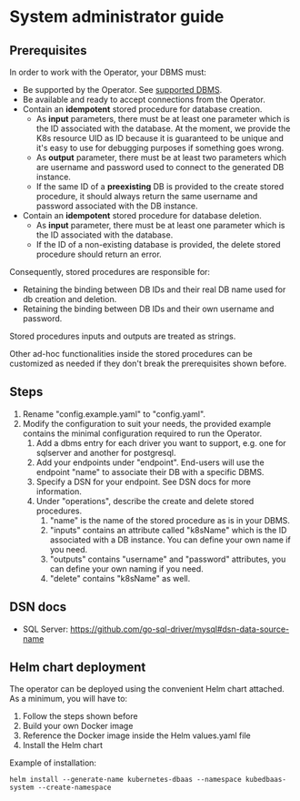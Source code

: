 # System administrator guide

## Prerequisites

In order to work with the Operator, your DBMS must:

- Be supported by the Operator. See [supported DBMS](../README.md#supported-dbms).
- Be available and ready to accept connections from the Operator.
- Contain an **idempotent** stored procedure for database creation.
  - As **input** parameters, there must be at least one parameter which is the ID associated with the database. At the moment, we provide the K8s resource UID as ID because it is guaranteed to be unique and it's easy to use for debugging purposes if something goes wrong. 
  - As **output** parameter, there must be at least two parameters which are username and password used to connect to the generated DB instance.
  - If the same ID of a **preexisting** DB is provided to the create stored procedure, it should always return the same username and password associated with the DB instance.
- Contain an **idempotent** stored procedure for database deletion.
  - As **input** parameter, there must be at least one parameter which is the ID associated with the database. 	 
  - If the ID of a non-existing database is provided, the delete stored procedure should return an error.

Consequently, stored procedures are responsible for:

- Retaining the binding between DB IDs and their real DB name used for db creation and deletion.
- Retaining the binding between DB IDs and their own username and password. 

Stored procedures inputs and outputs are treated as strings.

Other ad-hoc functionalities inside the stored procedures can be customized as needed if they don't break the prerequisites shown before.

## Steps

1. Rename "config.example.yaml" to "config.yaml".
2. Modify the configuration to suit your needs, the provided example contains the minimal configuration required to run the Operator.
   1. Add a dbms entry for each driver you want to support, e.g. one for sqlserver and another for postgresql.
   2. Add your endpoints under "endpoint". End-users will use the endpoint "name" to associate their DB with a specific DBMS.
   3. Specify a DSN for your endpoint. See DSN docs for more information.
   4. Under "operations", describe the create and delete stored procedures. 
      1. "name" is the name of the stored procedure as is in your DBMS.
      2. "inputs" contains an attribute called "k8sName" which is the ID associated with a DB instance. You can define your own name if you need.
      3. "outputs" contains "username" and "password" attributes, you can define your own naming if you need.
      4. "delete" contains "k8sName" as well.

## DSN docs

- SQL Server: https://github.com/go-sql-driver/mysql#dsn-data-source-name

## Helm chart deployment

The operator can be deployed using the convenient Helm chart attached. As a minimum, you will have to:
1. Follow the steps shown before
2. Build your own Docker image
3. Reference the Docker image inside the Helm values.yaml file
4. Install the Helm chart

Example of installation:

```
helm install --generate-name kubernetes-dbaas --namespace kubedbaas-system --create-namespace
``` 